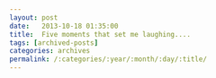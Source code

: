 ```yaml
---
layout: post
date:	2013-10-18 01:35:00
title:  Five moments that set me laughing....
tags: [archived-posts]
categories: archives
permalink: /:categories/:year/:month/:day/:title/
---
```

<lj-embed id="1053"/>
